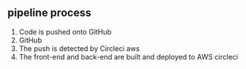 ## pipeline process

1. Code is pushed onto GitHub
2. GitHub
3. The push is detected by Circleci
aws
4. The front-end and back-end are
built and deployed to AWS
circleci